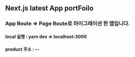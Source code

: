 ## Next.js latest App portFoilo

### App Route => Page Route로 마이그레이션 한 앱입니다.

#### local 실행 : yarn dev => localhost:3000

#### product 주소 : --

